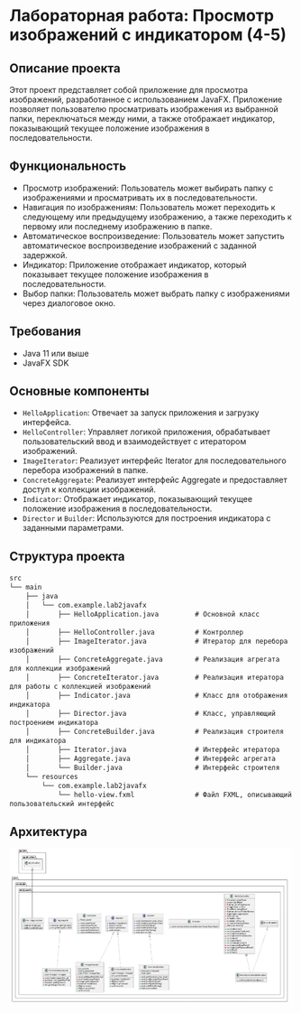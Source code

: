 # Лабораторная работа: Просмотр изображений с индикатором (4-5)

## Описание проекта
Этот проект представляет собой приложение для просмотра изображений, разработанное с использованием JavaFX.
Приложение позволяет пользователю просматривать изображения из выбранной папки, переключаться между ними,
а также отображает индикатор, показывающий текущее положение изображения в последовательности.

## Функциональность
* Просмотр изображений: Пользователь может выбирать папку с изображениями и просматривать их в последовательности.
* Навигация по изображениям: Пользователь может переходить к следующему или предыдущему изображению, а также переходить к первому или последнему изображению в папке.
* Автоматическое воспроизведение: Пользователь может запустить автоматическое воспроизведение изображений с заданной задержкой.
* Индикатор: Приложение отображает индикатор, который показывает текущее положение изображения в последовательности.
* Выбор папки: Пользователь может выбрать папку с изображениями через диалоговое окно.

## Требования
* Java 11 или выше
* JavaFX SDK

## Основные компоненты
* `HelloApplication`: Отвечает за запуск приложения и загрузку интерфейса.
* `HelloController`: Управляет логикой приложения, обрабатывает пользовательский ввод и взаимодействует с итератором изображений.
* `ImageIterator`: Реализует интерфейс Iterator для последовательного перебора изображений в папке.
* `ConcreteAggregate`: Реализует интерфейс Aggregate и предоставляет доступ к коллекции изображений.
* `Indicator`: Отображает индикатор, показывающий текущее положение изображения в последовательности.
* `Director` и `Builder`: Используются для построения индикатора с заданными параметрами.

## Структура проекта
```
src
└── main
    ├── java
    │   └── com.example.lab2javafx
    │       ├── HelloApplication.java         # Основной класс приложения
    │       ├── HelloController.java          # Контроллер
    │       ├── ImageIterator.java            # Итератор для перебора изображений
    │       ├── ConcreteAggregate.java        # Реализация агрегата для коллекции изображений
    │       ├── ConcreteIterator.java         # Реализация итератора для работы с коллекцией изображений
    │       ├── Indicator.java                # Класс для отображения индикатора
    │       ├── Director.java                 # Класс, управляющий построением индикатора
    │       ├── ConcreteBuilder.java          # Реализация строителя для индикатора
    │       ├── Iterator.java                 # Интерфейс итератора
    │       ├── Aggregate.java                # Интерфейс агрегата
    │       └── Builder.java                  # Интерфейс строителя
    └── resources
        └── com.example.lab2javafx
            └── hello-view.fxml               # Файл FXML, описывающий пользовательский интерфейс
```

## Архитектура
![img.png](img.png)